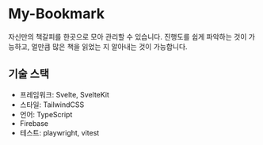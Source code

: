 # My-Bookmark

자신만의 책갈피를 한곳으로 모아 관리할 수 있습니다. 진행도를 쉽게 파악하는 것이 가능하고, 얼만큼 많은 책을 읽었는 지 알아내는 것이 가능합니다.

## 기술 스택

- 프레임워크: Svelte, SvelteKit
- 스타일: TailwindCSS
- 언어: TypeScript
- Firebase
- 테스트: playwright, vitest
